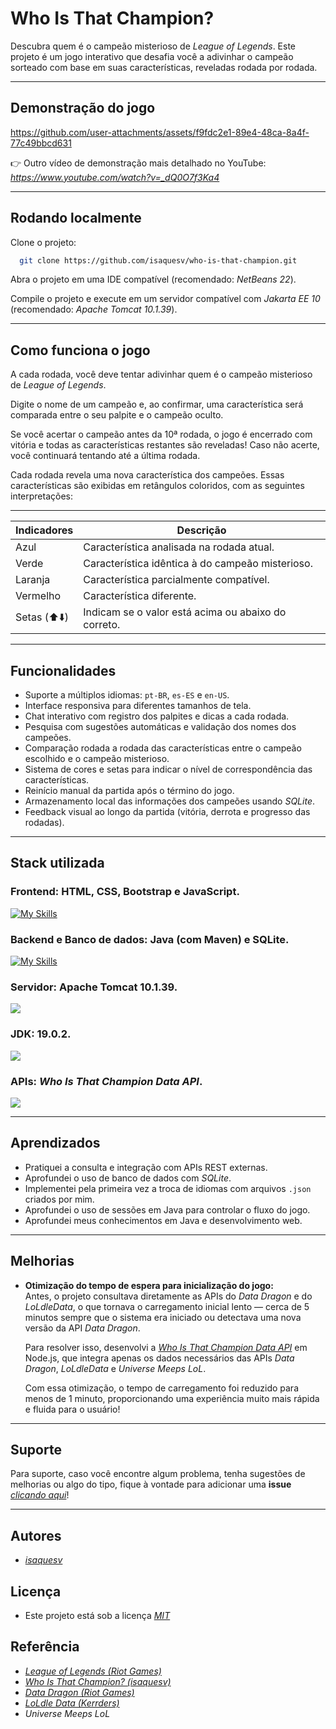 
# Who Is That Champion?
Descubra quem é o campeão misterioso de *League of Legends*. Este projeto é um jogo interativo que desafia você a adivinhar o campeão sorteado com base em suas características, reveladas rodada por rodada.

---

## Demonstração do jogo

https://github.com/user-attachments/assets/f9fdc2e1-89e4-48ca-8a4f-77c49bbcd631

👉 Outro vídeo de demonstração mais detalhado no YouTube: *https://www.youtube.com/watch?v=_dQ0O7f3Ka4*

---

## Rodando localmente

Clone o projeto:

```bash
  git clone https://github.com/isaquesv/who-is-that-champion.git
```

Abra o projeto em uma IDE compatível (recomendado: *NetBeans 22*).

Compile o projeto e execute em um servidor compatível com *Jakarta EE 10* (recomendado: *Apache Tomcat 10.1.39*).

---

## Como funciona o jogo

A cada rodada, você deve tentar adivinhar quem é o campeão misterioso de *League of Legends*.

Digite o nome de um campeão e, ao confirmar, uma característica será comparada entre o seu palpite e o campeão oculto.

Se você acertar o campeão antes da 10ª rodada, o jogo é encerrado com vitória e todas as características restantes são reveladas!
Caso não acerte, você continuará tentando até a última rodada.

Cada rodada revela uma nova característica dos campeões. Essas características são exibidas em retângulos coloridos, com as seguintes interpretações:

---

| **Indicadores** | **Descrição**                                                |
| ----------------|--------------------------------------------------------------|
| Azul            | Característica analisada na rodada atual.                    |
| Verde           | Característica idêntica à do campeão misterioso.             |
| Laranja         | Característica parcialmente compatível.                      |
| Vermelho        | Característica diferente.                                    |
| Setas (⬆️⬇️)   | Indicam se o valor está acima ou abaixo do correto.           |

---

## Funcionalidades

- Suporte a múltiplos idiomas: `pt-BR`, `es-ES` e `en-US`.
- Interface responsiva para diferentes tamanhos de tela.
- Chat interativo com registro dos palpites e dicas a cada rodada.
- Pesquisa com sugestões automáticas e validação dos nomes dos campeões.
- Comparação rodada a rodada das características entre o campeão escolhido e o campeão misterioso.
- Sistema de cores e setas para indicar o nível de correspondência das características.
- Reinício manual da partida após o término do jogo.
- Armazenamento local das informações dos campeões usando *SQLite*.
- Feedback visual ao longo da partida (vitória, derrota e progresso das rodadas).

---

## Stack utilizada

### **Frontend:** HTML, CSS, Bootstrap e JavaScript.
[![My Skills](https://skillicons.dev/icons?i=html,css,bootstrap,js)](https://skillicons.dev)

### **Backend e Banco de dados:** Java (com Maven) e SQLite.  
[![My Skills](https://skillicons.dev/icons?i=java,maven,sqlite)](https://skillicons.dev)

### **Servidor:** Apache Tomcat 10.1.39.  
<img src="https://img.shields.io/badge/Apache%20Tomcat-F8DC75.svg?style=for-the-badge&logo=Apache-Tomcat&logoColor=black">

### **JDK:** 19.0.2.  
<img src="https://img.shields.io/badge/OpenJDK-000000.svg?style=for-the-badge&logo=OpenJDK&logoColor=white">

### **APIs:** *Who Is That Champion Data API*.  
<img src="https://img.shields.io/badge/League%20of%20Legends-C28F2C.svg?style=for-the-badge&logo=League-of-Legends&logoColor=white">

---

## Aprendizados

 - Pratiquei a consulta e integração com APIs REST externas.
 - Aprofundei o uso de banco de dados com *SQLite*.
 - Implementei pela primeira vez a troca de idiomas com arquivos `.json` criados por mim.
 - Aprofundei o uso de sessões em Java para controlar o fluxo do jogo.
 - Aprofundei meus conhecimentos em Java e desenvolvimento web.

---

## Melhorias

- **Otimização do tempo de espera para inicialização do jogo:**  
  Antes, o projeto consultava diretamente as APIs do *Data Dragon* e do *LoLdleData*, o que tornava o carregamento inicial lento — cerca de 5 minutos sempre que o sistema era iniciado ou detectava uma nova versão da API *Data Dragon*.

  Para resolver isso, desenvolvi a *[Who Is That Champion Data API](https://github.com/isaquesv/who-is-that-champion-data-api)* em Node.js, que integra apenas os dados necessários das APIs *Data Dragon*, *LoLdleData* e *Universe Meeps LoL*.

  Com essa otimização, o tempo de carregamento foi reduzido para menos de 1 minuto, proporcionando uma experiência muito mais rápida e fluida para o usuário!

---

## Suporte

Para suporte, caso você encontre algum problema, tenha sugestões de melhorias ou algo do tipo, fique à vontade para adicionar uma **issue** *[clicando aqui](https://github.com/isaquesv/who-is-that-champion/issues/new)*!

---

## Autores

- *[isaquesv](https://www.github.com/isaquesv)*

## Licença

- Este projeto está sob a licença *[MIT](https://choosealicense.com/licenses/mit/)*

## Referência

- *[League of Legends (Riot Games)](https://www.leagueoflegends.com/)*
- *[Who Is That Champion? (isaquesv)](https://github.com/isaquesv/who-is-that-champion)*
- *[Data Dragon (Riot Games)](https://developer.riotgames.com/docs/lol)*
- *[LoLdle Data (Kerrders)](https://github.com/Kerrders/LoLdleData)*
- *Universe Meeps LoL*
